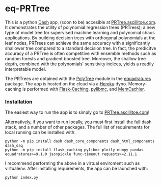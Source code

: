 # eq-PRTree

This is a python [Dash](https://plotly.com/dash/) app, (soon to be) accesible at [PRTree.ascillitoe.com](https://PRTree.ascillitoe.com/). It demonstrates the utility of polynomial regression trees (PRTrees); a new type of model tree for supervised machine learning and polynomial chaos applications. By building decision trees with orthogonal polynomials at the leaf nodes, PRTrees can achieve the same accuracy with a significantly shallower tree compared to a standard decision tree. In fact, the predicitve accuracy of a PRTree is often competitive with ensemble methods such as random forests and gradient boosted tree. Moreover, the shallow tree depth, combined with the polynomials' sensitivity indices, yields a readily interpretable model. 

The PRTrees are obtained with the [PolyTree](https://equadratures.org/_documentation/polytree.html) module in the [equadratures](https://equadratures.org/) package. The app is hosted on the cloud via a [Heroku](https://www.heroku.com/about) dyno. Memory-caching is performed with [Flask-Caching](https://flask-caching.readthedocs.io/en/latest/), [pylibmc](https://pypi.org/project/pylibmc/), and [MemCachier](https://www.memcachier.com/).

### Installation
The easiest way to run the app is to simply go to [PRTree.ascillitoe.com](https://PRtree.ascillitoe.com/)! 

Alternatively, if you want to run locally, you must first install the full dash stack, and a number of other packages. The full list of requirements for local running can be installed with:

```console
python -m pip install dash dash_core_components dash_html_components dash_daq 
python -m pip install flask_caching pylibmc plotly numpy pandas equadratures>=9.1.0 jsonpickle func-timeout requests>=2.11.1
```

I recommend performing the above in a virtual enviroment such as virtualenv. After installing requirements, the app can be launched with:

```console
python index.py
```
